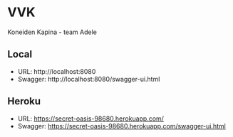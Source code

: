 # VVK
Koneiden Kapina - team Adele

## Local
* URL: http://localhost:8080
* Swagger: http://localhost:8080/swagger-ui.html

## Heroku
* URL: https://secret-oasis-98680.herokuapp.com/
* Swagger: https://secret-oasis-98680.herokuapp.com/swagger-ui.html
